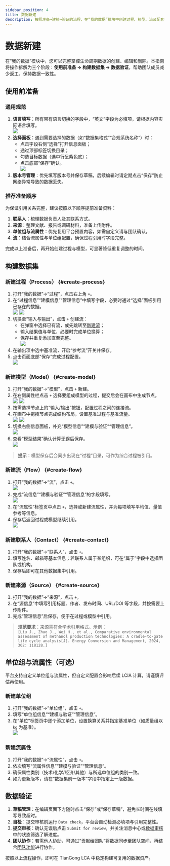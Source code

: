 ```yaml
---
sidebar_position: 4
title: 数据新建
description: 按照准备→建模→验证的流程，在“我的数据”模块中创建过程、模型、流及配套信息。
---
```


# 数据新建

在“我的数据”模块中，您可以完整掌控生命周期数据的创建、编辑和删除。本指南将操作拆解为三个阶段：**使用前准备 → 构建数据集 → 数据验证**，帮助团队成员减少返工、保持数据一致性。

## 使用前准备

### 通用规范

1. **语言填写**：所有带有语言切换的字段中，“英文”字段为必填项，请根据内容实际语言填写。  
   ![](./img/language.png)
2. **选择面板**：遇到需要选择的数据（如“数据集格式”“合规系统名称”）时：  
   - 点击字段右侧“选择”打开信息面板；  
   - 通过顶部标签切换目录；  
   - 勾选目标数据（选中行呈紫色底）；  
   - 点击底部“保存”确认。  
   ![](./img/choose.png)
3. **版本号管理**：优先填写版本号并保存草稿，后续编辑时请定期点击“保存”防止网络异常导致的数据丢失。

### 推荐准备顺序

为保证引用关系完整，建议按照以下顺序提前准备资料：

1. **联系人**：梳理数据负责人及其联系方式。  
2. **来源**：整理文献、报告或调研材料，准备上传附件。  
3. **单位组与流属性**：优先复用平台预置内容，如需自定义请与团队确认。  
4. **流**：结合流属性与单位组配置，确保过程引用时字段完整。

完成以上准备后，再开始创建过程与模型，可显著降低重复调整的时间。

## 构建数据集

### 新建过程（Process） {#create-process}

1. 打开“我的数据”→“过程”，点击右上角 `+`。  
2. 在“过程信息”“建模信息”“管理信息”中填写字段，必要时通过“选择”面板引用已存在的数据。  
   ![](./img/process1.png) ![](./img/process2.png)
3. 切换至“输入与输出”，点击 `+` 创建流：  
   - 在弹窗中选择已有流，或先跳转至[新建流](#create-flow)；  
   - 输入结果值与单位，必要时完成单位换算；  
   - 保存并重复添加直至完整。  
   ![](./img/process3.png)
4. 在输出项中选中基准流，开启“参考流”开关并保存。  
5. 点击页面底部“保存”完成过程配置。  
   ![](./img/process4.png)

### 新建模型（Model） {#create-model}

1. 打开“我的数据”→“模型”，点击 `+` 新建。  
2. 在右侧属性栏点击 `+` 选择要组成模型的过程，提交后会在画布中生成节点。  
   ![](./img/model1.png) ![](./img/model2.png)
3. 按需选择节点上的“输入/输出”按钮，配置过程之间的连接流。  
4. 在画布中拖拽节点完成结构布局，设置基准过程与基准流量。  
   ![](./img/model3.png) ![](./img/model4.png)
5. 切换右侧信息面板，补充“模型信息”“建模与验证”“管理信息”。  
   ![](./img/model5.png)
6. 查看“模型结果”确认计算无误后保存。  
   ![](./img/model6.png)

> **提示**：模型保存后会同步出现在“过程”目录，可作为综合过程被引用。

### 新建流（Flow） {#create-flow}

1. 打开“我的数据”→“流”，点击 `+`。  
   ![](./img/flow1.png)
2. 完成“流信息”“建模与验证”“管理信息”的字段填写。  
   ![](./img/flow2.png)
3. 在“流属性”标签页中点击 `+`，选择或新建流属性，并为每项填写平均值、量值参考等信息。  
4. 保存后返回过程或模型继续引用。  
   ![](./img/flow3.png)

### 新建联系人（Contact） {#create-contact}

1. 打开“我的数据”→“联系人”，点击 `+`。  
2. 填写姓名、邮箱等基本信息；若联系人属于某组织，可在“属于”字段中选择团队或机构。  
3. 保存后即可在其他数据集中引用。

### 新建来源（Source） {#create-source}

1. 打开“我的数据”→“来源”，点击 `+`。  
2. 在“源信息”中填写引用标题、作者、发布时间、URL/DOI 等字段，并按需要上传附件。  
3. 完成“管理信息”后保存，便于在过程或模型中引用。  

> **规范要求**：来源需符合学术引用格式。示例：  
> `[Liu J., Zhao J., Wei H., et al., Comparative environmental assessment of methanol production technologies: A cradle-to-gate life cycle analysis[J]. Energy Conversion and Management, 2024, 302: 118128.]`

## 单位组与流属性（可选）

平台支持自定义单位组与流属性，但自定义配置会影响后续 LCIA 计算，请谨慎评估再使用。

### 新建单位组

1. 打开“我的数据”→“单位组”，点击 `+`。  
2. 填写“单位组信息”“建模与验证”“管理信息”。  
3. 在“单位”标签页中逐个添加单位，设置换算关系并指定基准单位（如质量组以 `kg` 为基准）。  
   ![](./img/unitgroup.png)

### 新建流属性

1. 打开“我的数据”→“流属性”，点击 `+`。  
2. 依次填写“流属性信息”“建模与验证”“管理信息”。  
3. 确保属性类别（技术/化学/经济/其他）与所选单位组的类别一致。  
4. 如为更新版本，请在“数据集前一版本”字段中指定上一版数据。

## 数据验证

1. **草稿管理**：在编辑页面下方随时点击“保存”或“保存草稿”，避免长时间在线填写导致超时。  
2. **自检**：提交审核前运行 `Data check`，平台会自动检测必填项与引用完整性。  
3. **提交审核**：确认无误后点击 `Submit for review`，并关注消息中心或[数据审核](./data-review)中的状态筛选了解进度。  
4. **团队协作**：若需他人协助，可通过“贡献给团队”将数据同步至团队空间，再结合[团队功能](./team-function)进行协作。

按照以上流程操作，即可在 TianGong LCA 中稳定构建可复用的数据资产。
